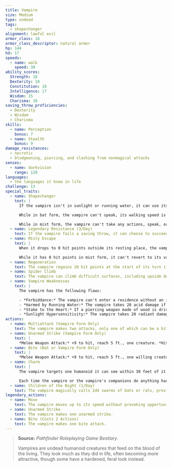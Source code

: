 ```yaml
---
title: Vampire
size: Medium
type: undead
tags:
  - shapechanger
alignment: lawful evil
armor_class: 16
armor_class_descriptor: natural armor
hp: 144
hd: 17
speeds:
  - name: walk
    speed: 30
ability_scores:
  Strength: 18
  Dexterity: 18
  Constitution: 18
  Intelligence: 17
  Wisdom: 15
  Charisma: 18
saving_throw_proficiencies:
  - Dexterity
  - Wisdom
  - Charisma
skills:
  - name: Perception
    bonus: 7
  - name: Stealth
    bonus: 9
damage_resistances:
  - necrotic
  - bludgeoning, piercing, and slashing from nonmagical attacks
senses:
  - name: darkvision
    range: 120
languages:
  - the languages it knew in life
challenge: 13
special_traits:
  - name: Shapechanger
    text: |
      If the vampire isn't in sunlight or running water, it can use its action to polymorph into a  Tiny bat or a Medium cloud of mist, or back into its true form.

      While in bat form, the vampire can't speak, its walking speed is 5 feet, and it has a flying speed of 30  feet. Its statistics, other than its size and speed, are unchanged. Anything it is wearing transforms with it, but nothing it is carrying does. It reverts to its true form if it dies.

      While in mist form, the vampire can't take any actions, speak, or manipulate objects. It is weightless, has a flying speed of 20 feet, can hover, and can enter a hostile creature's space and stop there. In addition, if air can pass through a space, the mist can do so without squeezing, and it can't pass through water. It has advantage on Strength, Dexterity, and Constitution saving throws, and it is immune to all nonmagical damage, except the damage it takes from sunlight.
  - name: Legendary Resistance (3/Day)
    text: If the vampire fails a saving throw, it can choose to succeed instead.
  - name: Misty Escape
    text: |
      When it drops to 0 hit points outside its resting place, the vampire transforms into a cloud of mist (as in the Shapechanger trait) instead of falling unconscious, provided that it isn't in sunlight or running water. If it can't transform, it is destroyed.

      While it has 0 hit points in mist form, it can't revert to its vampire form, and it must reach its resting place within 2 hours or be destroyed. Once in its resting place, it reverts to its vampire form. It is then paralyzed until it regains at least 1 hit point. After spending 1  hour in its resting place with 0 hit points, it regains 1 hit point.
  - name: Regeneration
    text: The vampire regains 20 hit points at the start of its turn if it has at least 1 hit point and isn't in sunlight or running water. If the vampire takes radiant damage or damage from holy water, this trait doesn't function at the start of the vampire's next turn.
  - name: Spider Climb
    text: The vampire can climb difficult surfaces, including upside down on ceilings, without needing to make an ability check.
  - name: Vampire Weaknesses
    text: |
      The vampire has the following flaws:

      - *Forbiddance:* The vampire can't enter a residence without an invitation from one of the occupants.
      - *Harmed by Running Water:* The vampire takes 20 acid damage if it ends its turn in running water.
      - *Stake to the Heart:* If a piercing weapon made of wood is driven into the vampire's heart while the vampire is incapacitated in its resting place, the vampire is paralyzed until the stake is removed.
      - *Sunlight Hypersensitivity:* The vampire takes 20 radiant damage when it starts its turn in sunlight. While in sunlight, it has disadvantage on attack rolls and ability checks.
actions:
  - name: Multiattack (Vampire Form Only)
    text: The vampire makes two attacks, only one of which can be a bite attack.
  - name: Unarmed Strike (Vampire Form Only)
    text: |
      *Melee Weapon Attack:* +9 to hit, reach 5 ft., one creature. *Hit:* 8 (1d8 +  4) bludgeoning damage. Instead of dealing damage, the vampire can grapple the target (escape DC 18).
  - name: Bite (Bat or Vampire Form Only)
    text: |
      *Melee Weapon Attack:* +9 to hit, reach 5 ft., one willing creature, or a creature that is grappled by the vampire, incapacitated, or restrained. *Hit:* 7 (1d6 + 4) piercing damage plus 10 (3d6) necrotic damage. The target's hit point maximum is reduced by an amount equal to the necrotic damage taken, and the vampire regains hit points equal to that amount. The reduction lasts until the target finishes a long rest. The target dies if this effect reduces its hit point maximum to 0. A humanoid slain in this way and then buried in the ground rises the following night as a vampire spawn under the vampire's control.
  - name: Charm
    text: |
      The vampire targets one humanoid it can see within 30 feet of it. If the target can see the vampire, the target must succeed on a DC 17 Wisdom saving throw against this magic or be charmed by the vampire. The charmed target regards the vampire as a trusted friend to be heeded and protected. Although the target isn't under the vampire's control, it takes the vampire's requests or actions in the most favorable way it can, and it is a willing target for the vampire's bite attack.

      Each time the vampire or the vampire's companions do anything harmful to the target, it can repeat the saving throw, ending the effect on itself on a success. Otherwise, the effect lasts 24 hours or until the vampire is destroyed, is on a different plane of existence than the target, or takes a bonus action to end the effect.
  - name: Children of the Night (1/Day)
    text: The vampire magically calls 2d4 swarms of bats or rats, provided that the sun isn't up. While outdoors, the vampire can call 3d6 wolves instead. The called creatures arrive in 1d4 rounds, acting as allies of the vampire and obeying its spoken commands. The beasts remain for 1 hour, until the vampire dies, or until the vampire dismisses them as a bonus action.
legendary_actions:
  - name: Move
    text: The vampire moves up to its speed without provoking opportunity attacks.
  - name: Unarmed Strike
    text: The vampire makes one unarmed strike.
  - name: Bite (Costs 2 Actions)
    text: The vampire makes one bite attack.
---
```


> **Source:** *Pathfinder Roleplaying Game Bestiary*.
>
> Vampires are undead humanoid creatures that feed on the blood of the living. They look much as they did in life, often becoming more attractive, though some have a hardened, feral look instead.
